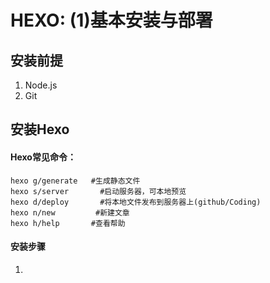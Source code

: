 # HEXO: (1)基本安装与部署

## 安装前提
1. Node.js
2. Git

## 安装Hexo
#### Hexo常见命令：
	hexo g/generate	  #生成静态文件  
	hexo s/server		#启动服务器，可本地预览
	hexo d/deploy		#将本地文件发布到服务器上(github/Coding)
	hexo n/new		   #新建文章
	hexo h/help		  #查看帮助

#### 安装步骤
1. 
